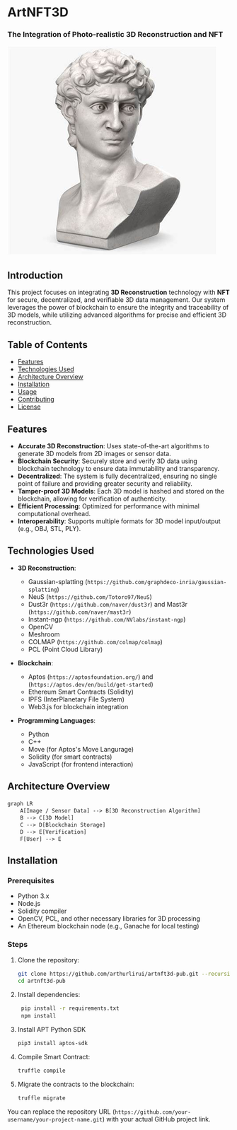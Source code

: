 # ArtNFT3D
### The Integration of Photo-realistic 3D Reconstruction and NFT 

![Project Logo](artnft3d-logo.jpg)

## Introduction

This project focuses on integrating **3D Reconstruction** technology with **NFT** for secure, decentralized, and verifiable 3D data management. Our system leverages the power of blockchain to ensure the integrity and traceability of 3D models, while utilizing advanced algorithms for precise and efficient 3D reconstruction.

## Table of Contents

- [Features](#features)
- [Technologies Used](#technologies-used)
- [Architecture Overview](#architecture-overview)
- [Installation](#installation)
- [Usage](#usage)
- [Contributing](#contributing)
- [License](#license)

## Features

- **Accurate 3D Reconstruction**: Uses state-of-the-art algorithms to generate 3D models from 2D images or sensor data.
- **Blockchain Security**: Securely store and verify 3D data using blockchain technology to ensure data immutability and transparency.
- **Decentralized**: The system is fully decentralized, ensuring no single point of failure and providing greater security and reliability.
- **Tamper-proof 3D Models**: Each 3D model is hashed and stored on the blockchain, allowing for verification of authenticity.
- **Efficient Processing**: Optimized for performance with minimal computational overhead.
- **Interoperability**: Supports multiple formats for 3D model input/output (e.g., OBJ, STL, PLY).

## Technologies Used

- **3D Reconstruction**: 
  - Gaussian-splatting (`https://github.com/graphdeco-inria/gaussian-splatting`)
  - NeuS (`https://github.com/Totoro97/NeuS`)
  - Dust3r (`https://github.com/naver/dust3r`) and Mast3r (`https://github.com/naver/mast3r`)
  - Instant-ngp (`https://github.com/NVlabs/instant-ngp`)
  - OpenCV
  - Meshroom
  - COLMAP (`https://github.com/colmap/colmap`)
  - PCL (Point Cloud Library)

- **Blockchain**:
  - Aptos (`https://aptosfoundation.org/`) and (`https://aptos.dev/en/build/get-started`)
  - Ethereum Smart Contracts (Solidity)
  - IPFS (InterPlanetary File System)
  - Web3.js for blockchain integration

- **Programming Languages**:
  - Python
  - C++
  - Move (for Aptos's Move Langurage)
  - Solidity (for smart contracts)
  - JavaScript (for frontend interaction)

## Architecture Overview

```mermaid
graph LR
    A[Image / Sensor Data] --> B[3D Reconstruction Algorithm]
    B --> C[3D Model]
    C --> D[Blockchain Storage]
    D --> E[Verification]
    F[User] --> E
```

## Installation

### Prerequisites

- Python 3.x
- Node.js
- Solidity compiler
- OpenCV, PCL, and other necessary libraries for 3D processing
- An Ethereum blockchain node (e.g., Ganache for local testing)

### Steps

1. Clone the repository:
   ```bash
   git clone https://github.com/arthurlirui/artnft3d-pub.git --recursive
   cd artnft3d-pub

2. Install dependencies:
   ```bash
    pip install -r requirements.txt
    npm install

3. Install APT Python SDK
   ```bash
   pip3 install aptos-sdk

4. Compile Smart Contract:
   ```bash
   truffle compile

5. Migrate the contracts to the blockchain:
    ```bash
    truffle migrate

You can replace the repository URL (`https://github.com/your-username/your-project-name.git`) with your actual GitHub project link.





